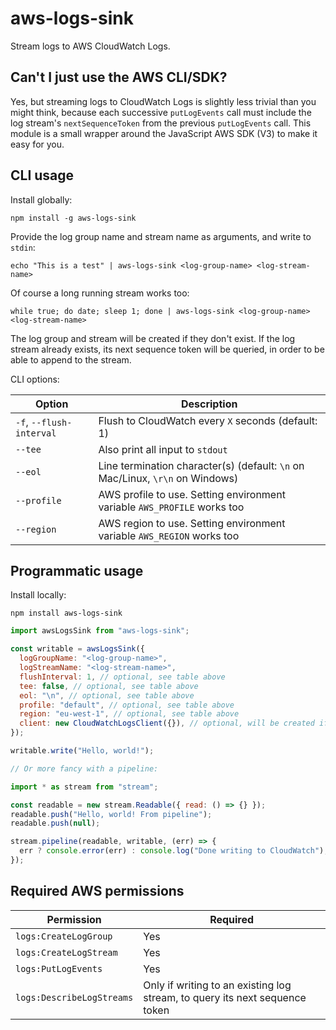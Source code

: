 # aws-logs-sink

Stream logs to AWS CloudWatch Logs.

## Can't I just use the AWS CLI/SDK?

Yes, but streaming logs to CloudWatch Logs is slightly less trivial than you might think, because each successive `putLogEvents` call must include the log stream's `nextSequenceToken` from the previous `putLogEvents` call. This module is a small wrapper around the JavaScript AWS SDK (V3) to make it easy for you.

## CLI usage

Install globally:

```shell
npm install -g aws-logs-sink
```

Provide the log group name and stream name as arguments, and write to `stdin`:

```shell
echo "This is a test" | aws-logs-sink <log-group-name> <log-stream-name>
```

Of course a long running stream works too:

```shell
while true; do date; sleep 1; done | aws-logs-sink <log-group-name> <log-stream-name>
```

The log group and stream will be created if they don't exist. If the log stream already exists, its next sequence token will be queried, in order to be able to append to the stream.

CLI options:

| Option                   | Description                                                                   |
| ------------------------ | ----------------------------------------------------------------------------- |
| `-f`, `--flush-interval` | Flush to CloudWatch every `X` seconds (default: 1)                            |
| `--tee`                  | Also print all input to `stdout`                                              |
| `--eol`                  | Line termination character(s) (default: `\n` on Mac/Linux, `\r\n` on Windows) |
| `--profile`              | AWS profile to use. Setting environment variable `AWS_PROFILE` works too      |
| `--region`               | AWS region to use. Setting environment variable `AWS_REGION` works too        |

## Programmatic usage

Install locally:

```shell
npm install aws-logs-sink
```

```javascript
import awsLogsSink from "aws-logs-sink";

const writable = awsLogsSink({
  logGroupName: "<log-group-name>",
  logStreamName: "<log-stream-name>",
  flushInterval: 1, // optional, see table above
  tee: false, // optional, see table above
  eol: "\n", // optional, see table above
  profile: "default", // optional, see table above
  region: "eu-west-1", // optional, see table above
  client: new CloudWatchLogsClient({}), // optional, will be created if not provided
});

writable.write("Hello, world!");

// Or more fancy with a pipeline:

import * as stream from "stream";

const readable = new stream.Readable({ read: () => {} });
readable.push("Hello, world! From pipeline");
readable.push(null);

stream.pipeline(readable, writable, (err) => {
  err ? console.error(err) : console.log("Done writing to CloudWatch");
});
```

## Required AWS permissions

| Permission                | Required                                                                    |
| ------------------------- | --------------------------------------------------------------------------- |
| `logs:CreateLogGroup`     | Yes                                                                         |
| `logs:CreateLogStream`    | Yes                                                                         |
| `logs:PutLogEvents`       | Yes                                                                         |
| `logs:DescribeLogStreams` | Only if writing to an existing log stream, to query its next sequence token |
